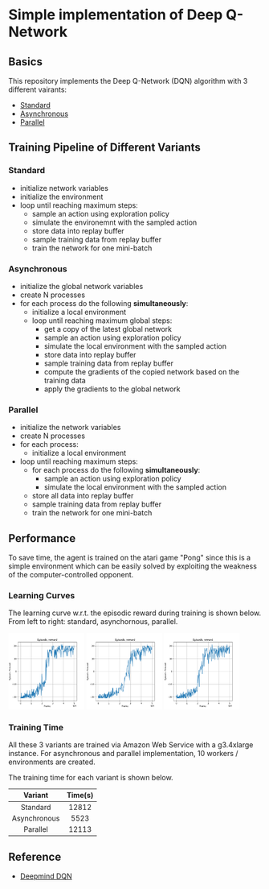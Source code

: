 # Simple implementation of Deep Q-Network
## Basics
This repository implements the Deep Q-Network (DQN) algorithm with 3 different vairants: 
- [Standard](https://github.com/ZhenkaiShou/project/tree/master/stand%20alone%20implementation/DQN/Standard)
- [Asynchronous](https://github.com/ZhenkaiShou/project/tree/master/stand%20alone%20implementation/DQN/Asynchronous)
- [Parallel](https://github.com/ZhenkaiShou/project/tree/master/stand%20alone%20implementation/DQN/Parallel)
## Training Pipeline of Different Variants
### Standard
- initialize network variables
- initialize the environment
- loop until reaching maximum steps:
  - sample an action using exploration policy
  - simulate the environemnt with the sampled action
  - store data into replay buffer
  - sample training data from replay buffer
  - train the network for one mini-batch
### Asynchronous
- initialize the global network variables
- create N processes
- for each process do the following **simultaneously**:
  - initialize a local environment
  - loop until reaching maximum global steps:
    - get a copy of the latest global network
    - sample an action using exploration policy
    - simulate the local environment with the sampled action
    - store data into replay buffer
    - sample training data from replay buffer
    - compute the gradients of the copied network based on the training data
    - apply the gradients to the global network
### Parallel
- initialize the network variables
- create N processes
- for each process:
  - initialize a local environment
- loop until reaching maximum steps:
  - for each process do the following **simultaneously**:
    - sample an action using exploration policy
    - simulate the local environment with the sampled action
  - store all data into replay buffer
  - sample training data from replay buffer
  - train the network for one mini-batch

## Performance
To save time, the agent is trained on the atari game "Pong" since this is a simple environment which can be easily solved by exploiting the weakness of the computer-controlled opponent.
### Learning Curves
The learning curve w.r.t. the episodic reward during training is shown below. From left to right: standard, asynchornous, parallel.

<p float="center">
  <img src="/stand%20alone%20implementation/DQN/Standard/Figures/Training/dqn.png" width="30%"/>
  <img src="/stand%20alone%20implementation/DQN/Asynchronous/Figures/Training/async_dqn.png" width="30%"/>
  <img src="/stand%20alone%20implementation/DQN/Parallel/Figures/Training/par_dqn.png" width="30%"/>
</p>

### Training Time
All these 3 variants are trained via Amazon Web Service with a g3.4xlarge instance. For asynchronous and parallel implementation, 10 workers / environments are created.

The training time for each variant is shown below.

|    Variant   | Time(s) |
|:------------:|:-------:|
|   Standard   |  12812  |
| Asynchronous |   5523  |
|   Parallel   |  12113  |

## Reference

- [Deepmind DQN](https://deepmind.com/research/dqn/)

